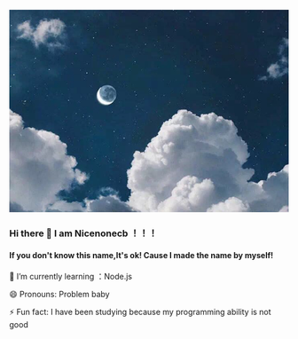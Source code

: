 ![avatar](bg.jpg)

### Hi there 👋  I am Nicenonecb ！！！

#### If you don't know this name,It's ok!  Cause I made the name by myself!



🌱 I’m currently learning ：Node.js 

😄 Pronouns: Problem baby

⚡ Fun fact: I have been studying because my programming ability is not good

<!--
**Nicenonecb/Nicenonecb** is a ✨ _special_ ✨ repository because its `README.md` (this file) appears on your GitHub profile.

Here are some ideas to get you started:

- 🔭 I’m currently working on ...
- 🌱 I’m currently learning ...
- 👯 I’m looking to collaborate on ...
- 🤔 I’m looking for help with ...
- 💬 Ask me about ...
- 📫 How to reach me: ...
- 😄 Pronouns: ...
- ⚡ Fun fact: ...
-->
